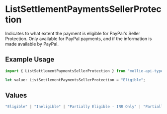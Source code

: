 # ListSettlementPaymentsSellerProtection

Indicates to what extent the payment is eligible for PayPal's Seller Protection. Only available for PayPal
payments, and if the information is made available by PayPal.

## Example Usage

```typescript
import { ListSettlementPaymentsSellerProtection } from "mollie-api-typescript/models/operations";

let value: ListSettlementPaymentsSellerProtection = "Eligible";
```

## Values

```typescript
"Eligible" | "Ineligible" | "Partially Eligible - INR Only" | "Partially Eligible - Unauth Only" | "Partially Eligible" | "None" | "Active" | "Fraud Control - Unauth Premium Eligible"
```